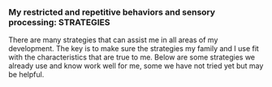 ### My restricted and repetitive behaviors and sensory processing: **STRATEGIES**

There are many strategies that can assist me in all areas of my development. The key is to make sure the strategies my family and I use fit with the characteristics that are true to me. Below are some strategies we already use and know work well for me, some we have not tried yet but may be helpful.
